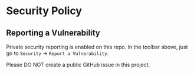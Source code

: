 # Security Policy

## Reporting a Vulnerability

Private security reporting is enabled on this repo. In the toolbar above, just go to `Security` -> `Report a Vulnerability`.

Please DO NOT create a public GitHub issue in this project.
